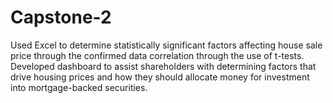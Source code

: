 # Capstone-2
Used Excel to determine statistically significant factors affecting house sale price through the confirmed data correlation through the use of t-tests. Developed dashboard to assist shareholders with determining factors that drive housing prices and how they should allocate money for investment into mortgage-backed securities.
